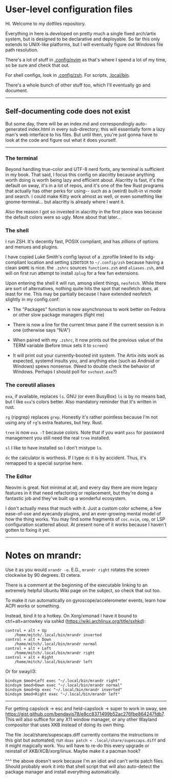 # User-level configuration files

Hi. Welcome to my dotfiles repository.

Everything in here is developed on pretty much a single fixed arch/artix system, but is designed to be declarative and deployable.
So far this only extends to UNIX-like platforms, but I will eventually figure out Windows file path resolution.

There's a lot of stuff in [.config/nvim](.config/nvim) as that's where I spend a lot of my time, so be sure and check that out.

For shell configs, look in [.config/zsh](.config/zsh). For scripts, [.local/bin](.local/bin).

There's a whole bunch of other stuff too, which I'll eventually go and document.

---

## Self-documenting code does not exist

But some day, there will be an index.md and correspondingly auto-generated index.html in every sub-directory; this will essentially form a lazy man's web interface to his files. But until then, you're just gonna have to look at the code and figure out what it does yourself.

---

### The terminal

Beyond handling true-color and UTF-8 nerd fonts, any terminal is sufficient in my book.
That said, I focus this config on alacritty because anything worth doing is worth being lazy and efficient about.
Alacritty is fast, it's the default on sway, it's in a lot of repos, and it's one of the few Rust programs that actually has other perks for using-- such as a (weird) built-in vi mode and search.
I could make Kitty work almost as well, or even something like gnome-terminal... but alacritty is already where I want it.

Also the reason I got so invested in alacritty in the first place was because the default colors were so ugly. More about that later...

### The shell

I run ZSH. It's decently fast, POSIX compliant, and has _zillions_ of options and menues and plugins.

I have copied Luke Smith's config layout of a .zprofile linked to its xdg-compliant location and setting `$ZDOTDIR` to `~/.config/zsh` because having a clean `$HOME` is nice.
the `.zshrc` sources `functions.zsh` and `aliases.zsh`, and will on first run attempt to install `zplug` for a few fun extensions.

Upon entering the shell it will run, among silent things, `neofetch`. While there are sort of alternatives, nothing quite hits the spot that neofetch does, at least for me.
This may be partially because I have extended neofetch slightly in my config.conf:

- The "Packages" function is now asynchronous to work better on Fedora or other slow package managers (fight me)

- There is now a line for the current tmux pane if the current session is in one (otherwise says "N/A")

- When paired with my `.zshrc`, it now prints out the previous value of the TERM variable (before tmux sets it to `screen`)

- It will print out your currently-booted init system. The Artix inits work as expected, systemd insults you, and anything else (such as Android or Windows) spews nonsense. (Need to double check the behavior of Windows. Perhaps I should poll for `svchost.exe`?)

### The coreutil aliases

`exa`, if available, replaces `ls`. GNU (or even BusyBox) `ls` is by no means bad, but I like `exa`'s colors better. Also mandatory reminder that it's written in rust.

`rg` (ripgrep) replaces `grep`. Honestly it's rather pointless because I'm not using any of `rg`'s extra features, but hey. Rust.

`tree` is now `exa -T` because colors. Note that if you want `pass` for password management you still need the real `tree` installed.

`sl` I like to have installed so I don't mistype `ls`.

`dc` the calculator is worthess. If I type `dc` it is by accident. Thus, it's remapped to a special surprise here.

### The Editor

Neovim is great. Not minimal at all, and every day there are more legacy features in it that need refactoring or replacement,
but they're doing a fantastic job and they've built up a wonderful ecosystem.

I don't actually mess that much with it. Just a custom color scheme, a few ease-of-use and eyecandy plugins, and an ever-growing mental model of how the thing works.
You may find some fragments of `coc.nvim`, `cmp`, or LSP configuration scattered about. At present none of it works because I haven't gotten to fixing it yet.

---

# Notes on mrandr:

Use it as you would `xrandr -o`. E.G., `mrandr right` rotates the screen clockwise by 90 degrees. Et cetera.

There is a comment at the beginning of the executable linking to an extremely helpful Ubuntu Wiki page on the subject, so check that out too.

To make it run automatically on gyroscope/accelerometer events, learn how ACPI works or something.

Instead, bind it to a hotkey. On Xorg/xmonad I have it bound to ctrl+alt+arrowkey via sxhkd (https://wiki.archlinux.org/title/sxhkd):

    control + alt + Up
        /home/mitch/.local/bin/mrandr inverted
    control + alt + Down
        /home/mitch/.local/bin/mrandr normal
    control + alt + Left
        /home/mitch/.local/bin/mrandr right
    control + alt + Right
        /home/mitch/.local/bin/mrandr left

Or for sway/i3:

    bindsym $mod+Left exec "~/.local/bin/mrandr right"
    bindsym $mod+Down exec "~/.local/bin/mrandr normal"
    bindsym $mod+Up exec "~/.local/bin/mrandr inverted"
    bindsym $mod+Right exec "~/.local/bin/mrandr left"

---

For getting capslock -\> esc and held-capslock -\> super to work in sway, see https://gist.github.com/bendavis78/e8cc8371499b52ac276fbe864247fdb7. This will also suffice for any X11 window manager, or any other Wayland compositor that uses XKB instead of doing its own thing.

The file .local/share/supescaps.diff currently contains the instructions in this gist but automated; run `doas patch < .local/share/supescaps.diff` and it might magically work. You will have to re-do this every upgrade or reinstall of XKB/XCB/xorg/linux. Maybe make it a pacman hook?

^^^ the above doesn't work because I'm an idiot and can't write patch files. Should probably work it into that shell script that will also auto-detect the package manager and install everything automatically.
